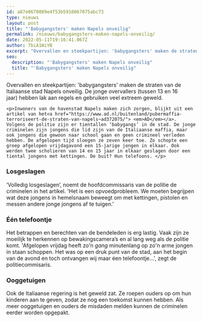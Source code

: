 ```yaml
---
id: a87e0670089e4f53b5918067075abc73
type: nieuws
layout: post
title: "'Babygangsters' maken Napels onveilig"
permalink: /nieuws/babygangsters-maken-napels-onveilig/
date: 2022-05-11T19:16:41.067Z
author: 7biA1WiYB
excerpt: "Overvallen en steekpartijen: 'babygangsters' maken de straten van de Italiaanse stad Napels onveilig. De jonge overvallers (tussen 13 en 16 jaar) hebben lak aan regels en gebruiken veel extreem geweld.  "
seo:
  description: "'Babygangsters' maken Napels onveilig"
  title: "'Babygangsters' maken Napels onveilig"
---
```

Overvallen en steekpartijen: 'babygangsters' maken de straten van de Italiaanse stad Napels onveilig. De jonge overvallers (tussen 13 en 16 jaar) hebben lak aan regels en gebruiken veel extreem geweld.  

    <p>Inwoners van de havenstad Napels maken zich zorgen, blijkt uit een artikel van het<a href="https://www.ad.nl/buitenland/pubermaffia-terroriseert-de-straten-van-napels~ad372075/"> <em>AD</em></a>. Volgens de politie zijn er tientallen ‘babygangs’ in de stad. De jonge criminelen zijn jongens die lid zijn van de Italiaanse maffia, maar ook jongens die gewoon naar school gaan en geen crimineel verleden hebben. De afgelopen tijd sloegen ze zeven keer toe. Zo schopte een groep afgelopen vrijdagavond een 15-jarige jongen in elkaar. Ook werden twee scholieren van 14 en 15 jaar in elkaar geslagen door een tiental jongens met kettingen. De buit? Hun telefoons. </p>
<h3>Losgeslagen</h3>
<p>‘Volledig losgeslagen’, noemt de hoofdcommissaris van de politie de criminelen in het artikel. 'Het is een opvoedprobleem. We moeten begrijpen wat deze jongens in hemelsnaam beweegt om met kettingen, pistolen en messen andere jonge jongens af te tuigen.'</p>
<h3>Één telefoontje</h3>
<p>Het betrappen en berechten van de bendeleden is erg lastig. Vaak zijn ze moeilijk te herkennen op bewakingscamera’s en al lang weg als de politie komt. 'Afgelopen vrijdag heeft zo'n<em> gang</em> minutenlang op zo'n arme jongen in staan schoppen. Het was op een druk punt van de stad, aan het begin van de avond en toch ontvangen wij maar éen telefoontje...', zegt de politiecommisaris.</p>
<h3>Ooggetuigen</h3>
<p>Ook de Italiaanse regering is het geweld zat. Ze roepen ouders op om hun kinderen aan te geven, zodat ze nog een toekomst kunnen hebben. Als meer ooggetuigen en ouders de misdaden melden kunnen de criminelen eerder worden opgepakt. </p>  
